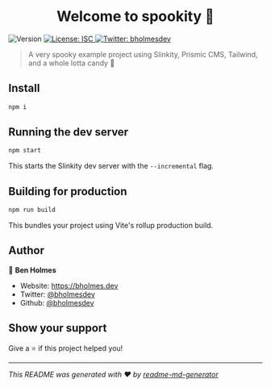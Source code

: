 <h1 align="center">Welcome to spookity 👋</h1>
<p>
  <img alt="Version" src="https://img.shields.io/badge/version-1.0.0-blue.svg?cacheSeconds=2592000" />
  <a href="#" target="_blank">
    <img alt="License: ISC" src="https://img.shields.io/badge/License-ISC-yellow.svg" />
  </a>
  <a href="https://twitter.com/bholmesdev" target="_blank">
    <img alt="Twitter: bholmesdev" src="https://img.shields.io/twitter/follow/bholmesdev.svg?style=social" />
  </a>
</p>

> A very spooky example project using Slinkity, Prismic CMS, Tailwind, and a whole lotta candy 🍬

## Install

```sh
npm i
```

## Running the dev server

```sh
npm start
```

This starts the Slinkity dev server with the `--incremental` flag.

## Building for production

```sh
npm run build
```

This bundles your project using Vite's rollup production build.

## Author

👤 **Ben Holmes**

* Website: https://bholmes.dev
* Twitter: [@bholmesdev](https://twitter.com/bholmesdev)
* Github: [@bholmesdev](https://github.com/bholmesdev)

## Show your support

Give a ⭐️ if this project helped you!

***
_This README was generated with ❤️ by [readme-md-generator](https://github.com/kefranabg/readme-md-generator)_